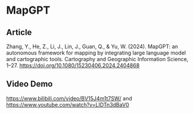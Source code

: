 # MapGPT

## Article 

Zhang, Y., He, Z., Li, J., Lin, J., Guan, Q., & Yu, W. (2024). MapGPT: an autonomous framework for mapping by integrating large language model and cartographic tools. Cartography and Geographic Information Science, 1–27. https://doi.org/10.1080/15230406.2024.2404868

## Video Demo
https://www.bilibili.com/video/BV15J4m1t7SW/ and https://www.youtube.com/watch?v=LIDTn3dBaV0
